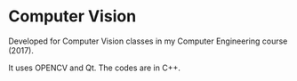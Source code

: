 # Computer Vision

Developed for Computer Vision classes in my Computer Engineering course (2017).

It uses OPENCV and Qt. The codes are in C++.
